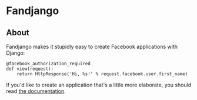 # Fandjango

## About

Fandjango makes it stupidly easy to create Facebook applications with Django:

    @facebook_authorization_required
    def view(request):
        return HttpResponse('Hi, %s!' % request.facebook.user.first_name)

If you'd like to create an application that's a little more elaborate, you should read
[the documentation](http://readthedocs.org/docs/fandjango).
